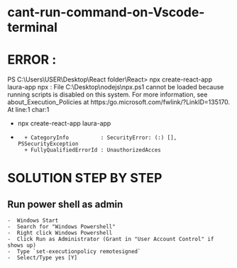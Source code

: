 # cant-run-command-on-Vscode-terminal

# ERROR : 
PS C:\Users\USER\Desktop\React folder\React> npx create-react-app laura-app
npx : File C:\Desktop\nodejs\npx.ps1 cannot be loaded because running scripts is disabled on this system. For more information, see 
about_Execution_Policies at https:/go.microsoft.com/fwlink/?LinkID=135170.
At line:1 char:1
+ npx create-react-app laura-app
+ ~~~
    + CategoryInfo          : SecurityError: (:) [], PSSecurityException  
    + FullyQualifiedErrorId : UnauthorizedAcces

# SOLUTION STEP BY STEP



## Run power shell as admin

    -  Windows Start
    -  Search for "Windows Powershell"
    -  Right click Windows Powershell
    -  Click Run as Administrator (Grant in "User Account Control" if shows up)
    -  Type `set-executionpolicy remotesigned`
    -  Select/Type yes [Y]


  
  
